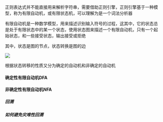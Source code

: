 正则表达式并不能直接用来解析字符串，需要借助正则引擎，正则引擎基于一种模型，称为有限自动机，或有限状态机，可以理解为是一个词法分析器

有限自动机是一种数学模型，用来描述识别输入符号的过程，这其中，它的状态总是处于有限状态中的某一个状态，使用状态图来描述一个有限自动机，只有一个起始状态，和一些接受状态，输出接受或拒绝

其中，状态是图的节点，状态转换是图的边

![](https://pic3.zhimg.com/80/v2-726b59fff7264b334ff9cd7442111fd6_1440w.jpg)

根据状态转移的性质又分为确定的自动机和非确定的自动机

#### 确定性有限自动机DFA

#### 非确定性有限自动机NFA

##### 回溯

##### 如何避免灾难性回溯